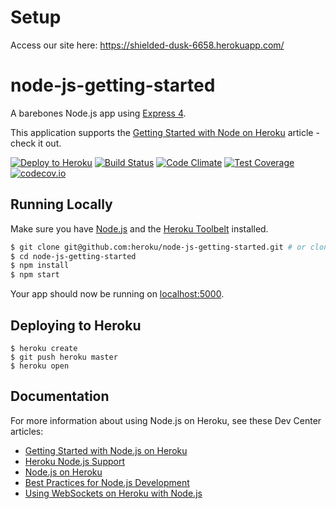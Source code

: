 # Setup
Access our site here: https://shielded-dusk-6658.herokuapp.com/


# node-js-getting-started

A barebones Node.js app using [Express 4](http://expressjs.com/).

This application supports the [Getting Started with Node on Heroku](https://devcenter.heroku.com/articles/getting-started-with-nodejs) article - check it out.

[![Deploy to Heroku](https://www.herokucdn.com/deploy/button.png)](https://heroku.com/deploy)
[![Build Status](https://travis-ci.org/koalabears/koala-complete.svg?branch=master)](https://travis-ci.org/koalabears/koala-complete)
[![Code Climate](https://codeclimate.com/github/koalabears/koala-complete/badges/gpa.svg)](https://codeclimate.com/github/koalabears/koala-complete)
[![Test Coverage](https://codeclimate.com/github/koalabears/koala-complete/badges/coverage.svg)](https://codeclimate.com/github/koalabears/koala-complete/coverage)
[![codecov.io](http://codecov.io/github/koalabears/koala-complete/coverage.svg?branch=master)](http://codecov.io/github/koalabears/koala-complete?branch=master)

## Running Locally

Make sure you have [Node.js](http://nodejs.org/) and the [Heroku Toolbelt](https://toolbelt.heroku.com/) installed.

```sh
$ git clone git@github.com:heroku/node-js-getting-started.git # or clone your own fork
$ cd node-js-getting-started
$ npm install
$ npm start
```

Your app should now be running on [localhost:5000](http://localhost:5000/).

## Deploying to Heroku

```
$ heroku create
$ git push heroku master
$ heroku open
```

## Documentation

For more information about using Node.js on Heroku, see these Dev Center articles:

- [Getting Started with Node.js on Heroku](https://devcenter.heroku.com/articles/getting-started-with-nodejs)
- [Heroku Node.js Support](https://devcenter.heroku.com/articles/nodejs-support)
- [Node.js on Heroku](https://devcenter.heroku.com/categories/nodejs)
- [Best Practices for Node.js Development](https://devcenter.heroku.com/articles/node-best-practices)
- [Using WebSockets on Heroku with Node.js](https://devcenter.heroku.com/articles/node-websockets)
